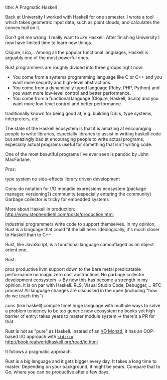 title: A Pragmatic Haskell

Back at University I worked with Haskell for one semester.
I wrote a tool which takes geometric input data, such as point clouds, and calculates the convex hull on it.

Don't get me wrong: I really want to *like* Haskell.
After finishing University I now have limited time to learn new things.

Clojure, Lisp,..
Among all the popular functional languages, Haskell is arguably one of the most powerful ones.




Rust programmers are roughly divided into three groups right now:

* You come from a systems programming language like C or C++ and you want more security and high-level abstractions.
* You come from a dynamically typed language (Ruby, PHP, Python) and you want more low-level control and better performance.
* You come from a functional language (Clojure, Haskell, Scala) and you want more low-level control and better performance.





traditionally known for being good at, e.g. building DSLs, type systems, interpreters, etc.

 The state of the Haskell ecosystem is that it is amazing at encouraging people to write libraries, especially libraries to assist in writing haskell code but amazingly bad at encouraging people to write actual programs, especially actual programs useful for something that isn't writing code.

One of the most beautiful programs I've ever seen is pandoc by John MacFarlane.

Pros:

type system
no side-effects
library driven development


Cons: 
do notation for I/O
monadic expressions
ecosystem (package manager, versioning?)
community (especially entering the community)
Garbage collector is tricky for embedded systems


More about Haskell in production:
http://www.stephendiehl.com/posts/production.html

Industrial programmers write code to support themselves.
In my opinion, Rust is a language that could fit the bill here.
Ideologically, it's much closer to Haskell than to C++.

Rust, like JavaScript, is a functional language camouflaged as an object orient one.

Rust:

pros
 productive
 llvm support
 down to the bare metal
 predicatable performance
 no magic
 zero cost abstractions
 No garbage collector 
 development ecosystem -> By now this has become a strength in my opinion. It is on par with Haskell.
 RLS, Visual Studio Code, Debugger,...
 RFC process! All language changes are discussed in the open (including "how do we teach this")


cons (like haskell)
    compile time!
    huge language with multiple ways to solve a problem
    tendency to be too generic
    new ecosystem
    no books yet
    high barrier of entry: takes years to master
    module system -> there's a PR for that


Rust is not as "pure" as Haskell. 
Instead of an [I/O Monad](https://wiki.haskell.org/IO_inside), it has an OOP-based I/O approach with [`std::io`](https://doc.rust-lang.org/std/io/)
http://book.realworldhaskell.org/read/io.html

It follows a pragmatic approach.


Rust is a big language and it gets bigger every day.
It takes a long time to master. Depending on your background, it might be years.
Compare that to Go, where you can be productive after a few days.